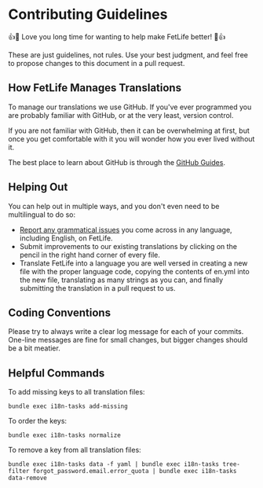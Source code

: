 # Contributing Guidelines

:+1::tada: Love you long time for wanting to help make FetLife better! :tada::+1:

These are just guidelines, not rules. Use your best judgment, and feel free to propose changes to this document in a pull request.


## How FetLife Manages Translations

To manage our translations we use GitHub. If you've ever programmed you are probably familiar with GitHub, or at the very least, version control.

If you are not familiar with GitHub, then it can be overwhelming at first, but once you get comfortable with it you will wonder how you ever lived without it.

The best place to learn about GitHub is through the [GitHub Guides](https://guides.github.com).


## Helping Out

You can help out in multiple ways, and you don't even need to be multilingual to do so:

- [Report any grammatical issues](https://github.com/fetlife/translations/issues) you come across in any language, including English, on FetLife.
- Submit improvements to our existing translations by clicking on the pencil in the right hand corner of every file.
- Translate FetLife into a language you are well versed in creating a new file with the proper language code, copying the contents of en.yml into the new file, translating as many strings as you can, and finally submitting the translation in a pull request to us.


## Coding Conventions

Please try to always write a clear log message for each of your commits. One-line messages are fine for small changes, but bigger changes should be a bit meatier.


## Helpful Commands

To add missing keys to all translation files:

```
bundle exec i18n-tasks add-missing
```

To order the keys:

```
bundle exec i18n-tasks normalize
```

To remove a key from all translation files:

```
bundle exec i18n-tasks data -f yaml | bundle exec i18n-tasks tree-filter forgot_password.email.error_quota | bundle exec i18n-tasks data-remove
```

